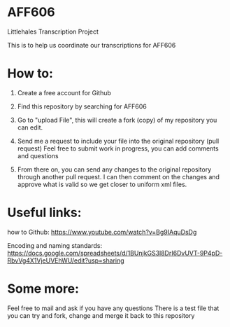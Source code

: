 # AFF606
Littlehales Transcription Project

This is to help us coordinate our transcriptions for AFF606

# How to:

1. Create a free account for Github

2. Find this repository by searching for AFF606

3. Go to "upload File", this will create a fork (copy) of my repository you can edit.

4. Send me a request to include your file into the original repository (pull request)
    Feel free to submit work in progress, you can add comments and questions
    
5. From there on, you can send any changes to the original repository through another pull request. I can then comment on the       changes and approve what is valid so we get closer to uniform xml files.


# Useful links:

how to Github: https://www.youtube.com/watch?v=Bg9IAquDsDg

Encoding and naming standards: https://docs.google.com/spreadsheets/d/1BUnjkGS3l8DrI6DvUVT-9P4pD-RbvVg4X1VjeUVEhWU/edit?usp=sharing

# Some more:
   Feel free to mail and ask if you have any questions
   There is a test file that you can try and fork, change and merge it back to this repository
